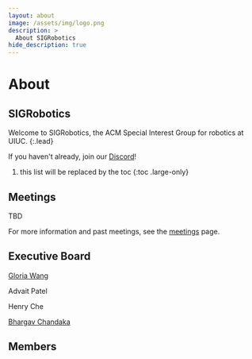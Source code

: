 ```yaml
---
layout: about
image: /assets/img/logo.png
description: >
  About SIGRobotics
hide_description: true
---
```


# About

<!--author-->

## SIGRobotics

Welcome to SIGRobotics, the ACM Special Interest Group for robotics at UIUC.
{:.lead}

If you haven't already, join our [Discord]!

1. this list will be replaced by the toc
{:toc .large-only}

<!-- ![logo](assets/img/logo.png){:.lead width="720" height="720" loading="lazy"} -->


## Meetings
TBD

For more information and past meetings, see the [meetings] page.


## Executive Board

[Gloria Wang](https://gxywang.github.io/)

Advait Patel

Henry Che

[Bhargav Chandaka](https://bchandaka.github.io/)


## Members



[Discord]: https://discord.gg/xBNhspqwSc
[meetings]: meetings.md